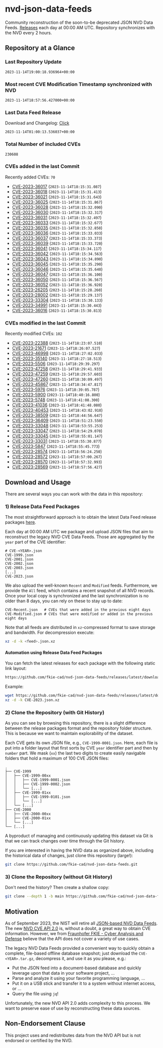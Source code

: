 # nvd-json-data-feeds

Community reconstruction of the soon-to-be deprecated JSON NVD Data Feeds. 
[Releases](https://github.com/fkie-cad/nvd-json-data-feeds/releases/latest) each day at 00:00 AM UTC.
Repository synchronizes with the NVD every 2 hours.

## Repository at a Glance

### Last Repository Update

```plain
2023-11-14T19:00:18.936964+00:00
```

### Most recent CVE Modification Timestamp synchronized with NVD

```plain
2023-11-14T18:57:56.427000+00:00
```

### Last Data Feed Release

Download and Changelog: [Click](https://github.com/fkie-cad/nvd-json-data-feeds/releases/latest)

```plain
2023-11-14T01:00:13.536037+00:00
```

### Total Number of included CVEs

```plain
230608
```

### CVEs added in the last Commit

Recently added CVEs: `70`

* [CVE-2023-36017](CVE-2023/CVE-2023-360xx/CVE-2023-36017.json) (`2023-11-14T18:15:31.087`)
* [CVE-2023-36018](CVE-2023/CVE-2023-360xx/CVE-2023-36018.json) (`2023-11-14T18:15:31.413`)
* [CVE-2023-36021](CVE-2023/CVE-2023-360xx/CVE-2023-36021.json) (`2023-11-14T18:15:31.643`)
* [CVE-2023-36025](CVE-2023/CVE-2023-360xx/CVE-2023-36025.json) (`2023-11-14T18:15:31.867`)
* [CVE-2023-36028](CVE-2023/CVE-2023-360xx/CVE-2023-36028.json) (`2023-11-14T18:15:32.090`)
* [CVE-2023-36030](CVE-2023/CVE-2023-360xx/CVE-2023-36030.json) (`2023-11-14T18:15:32.317`)
* [CVE-2023-36031](CVE-2023/CVE-2023-360xx/CVE-2023-36031.json) (`2023-11-14T18:15:32.497`)
* [CVE-2023-36033](CVE-2023/CVE-2023-360xx/CVE-2023-36033.json) (`2023-11-14T18:15:32.677`)
* [CVE-2023-36035](CVE-2023/CVE-2023-360xx/CVE-2023-36035.json) (`2023-11-14T18:15:32.850`)
* [CVE-2023-36036](CVE-2023/CVE-2023-360xx/CVE-2023-36036.json) (`2023-11-14T18:15:33.033`)
* [CVE-2023-36037](CVE-2023/CVE-2023-360xx/CVE-2023-36037.json) (`2023-11-14T18:15:33.373`)
* [CVE-2023-36039](CVE-2023/CVE-2023-360xx/CVE-2023-36039.json) (`2023-11-14T18:15:33.720`)
* [CVE-2023-36041](CVE-2023/CVE-2023-360xx/CVE-2023-36041.json) (`2023-11-14T18:15:34.117`)
* [CVE-2023-36042](CVE-2023/CVE-2023-360xx/CVE-2023-36042.json) (`2023-11-14T18:15:34.563`)
* [CVE-2023-36043](CVE-2023/CVE-2023-360xx/CVE-2023-36043.json) (`2023-11-14T18:15:34.890`)
* [CVE-2023-36045](CVE-2023/CVE-2023-360xx/CVE-2023-36045.json) (`2023-11-14T18:15:35.290`)
* [CVE-2023-36046](CVE-2023/CVE-2023-360xx/CVE-2023-36046.json) (`2023-11-14T18:15:35.640`)
* [CVE-2023-36047](CVE-2023/CVE-2023-360xx/CVE-2023-36047.json) (`2023-11-14T18:15:36.100`)
* [CVE-2023-36050](CVE-2023/CVE-2023-360xx/CVE-2023-36050.json) (`2023-11-14T18:15:36.567`)
* [CVE-2023-36052](CVE-2023/CVE-2023-360xx/CVE-2023-36052.json) (`2023-11-14T18:15:36.920`)
* [CVE-2023-26205](CVE-2023/CVE-2023-262xx/CVE-2023-26205.json) (`2023-11-14T18:15:28.260`)
* [CVE-2023-28002](CVE-2023/CVE-2023-280xx/CVE-2023-28002.json) (`2023-11-14T18:15:29.137`)
* [CVE-2023-33304](CVE-2023/CVE-2023-333xx/CVE-2023-33304.json) (`2023-11-14T18:15:30.133`)
* [CVE-2023-34991](CVE-2023/CVE-2023-349xx/CVE-2023-34991.json) (`2023-11-14T18:15:30.443`)
* [CVE-2023-36016](CVE-2023/CVE-2023-360xx/CVE-2023-36016.json) (`2023-11-14T18:15:30.813`)


### CVEs modified in the last Commit

Recently modified CVEs: `102`

* [CVE-2023-22388](CVE-2023/CVE-2023-223xx/CVE-2023-22388.json) (`2023-11-14T18:23:07.510`)
* [CVE-2023-21671](CVE-2023/CVE-2023-216xx/CVE-2023-21671.json) (`2023-11-14T18:26:07.527`)
* [CVE-2023-46998](CVE-2023/CVE-2023-469xx/CVE-2023-46998.json) (`2023-11-14T18:27:02.033`)
* [CVE-2023-35140](CVE-2023/CVE-2023-351xx/CVE-2023-35140.json) (`2023-11-14T18:27:18.513`)
* [CVE-2023-5506](CVE-2023/CVE-2023-55xx/CVE-2023-5506.json) (`2023-11-14T18:29:39.297`)
* [CVE-2023-47258](CVE-2023/CVE-2023-472xx/CVE-2023-47258.json) (`2023-11-14T18:29:41.933`)
* [CVE-2023-47259](CVE-2023/CVE-2023-472xx/CVE-2023-47259.json) (`2023-11-14T18:29:57.603`)
* [CVE-2023-47260](CVE-2023/CVE-2023-472xx/CVE-2023-47260.json) (`2023-11-14T18:30:09.497`)
* [CVE-2023-45867](CVE-2023/CVE-2023-458xx/CVE-2023-45867.json) (`2023-11-14T18:34:47.817`)
* [CVE-2023-5976](CVE-2023/CVE-2023-59xx/CVE-2023-5976.json) (`2023-11-14T18:39:05.787`)
* [CVE-2023-5900](CVE-2023/CVE-2023-59xx/CVE-2023-5900.json) (`2023-11-14T18:40:16.800`)
* [CVE-2023-5748](CVE-2023/CVE-2023-57xx/CVE-2023-5748.json) (`2023-11-14T18:41:08.300`)
* [CVE-2023-41036](CVE-2023/CVE-2023-410xx/CVE-2023-41036.json) (`2023-11-14T18:41:48.080`)
* [CVE-2023-40453](CVE-2023/CVE-2023-404xx/CVE-2023-40453.json) (`2023-11-14T18:43:02.910`)
* [CVE-2023-38509](CVE-2023/CVE-2023-385xx/CVE-2023-38509.json) (`2023-11-14T18:44:56.647`)
* [CVE-2023-36409](CVE-2023/CVE-2023-364xx/CVE-2023-36409.json) (`2023-11-14T18:51:23.550`)
* [CVE-2023-33048](CVE-2023/CVE-2023-330xx/CVE-2023-33048.json) (`2023-11-14T18:53:55.253`)
* [CVE-2023-33047](CVE-2023/CVE-2023-330xx/CVE-2023-33047.json) (`2023-11-14T18:54:29.070`)
* [CVE-2023-33045](CVE-2023/CVE-2023-330xx/CVE-2023-33045.json) (`2023-11-14T18:55:01.147`)
* [CVE-2023-33031](CVE-2023/CVE-2023-330xx/CVE-2023-33031.json) (`2023-11-14T18:55:30.877`)
* [CVE-2023-5847](CVE-2023/CVE-2023-58xx/CVE-2023-5847.json) (`2023-11-14T18:55:45.773`)
* [CVE-2023-28574](CVE-2023/CVE-2023-285xx/CVE-2023-28574.json) (`2023-11-14T18:56:24.250`)
* [CVE-2023-28572](CVE-2023/CVE-2023-285xx/CVE-2023-28572.json) (`2023-11-14T18:57:00.267`)
* [CVE-2023-28570](CVE-2023/CVE-2023-285xx/CVE-2023-28570.json) (`2023-11-14T18:57:32.993`)
* [CVE-2023-28569](CVE-2023/CVE-2023-285xx/CVE-2023-28569.json) (`2023-11-14T18:57:56.427`)


## Download and Usage

There are several ways you can work with the data in this repository:

### 1) Release Data Feed Packages

The most straightforward approach is to obtain the latest Data Feed release packages [here](https://github.com/fkie-cad/nvd-json-data-feeds/releases/latest).

Each day at 00:00 AM UTC we package and upload JSON files that aim to reconstruct the legacy NVD CVE Data Feeds.
Those are aggregated by the `year` part of the CVE identifier:

```
# CVE-<YEAR>.json
CVE-1999.json
CVE-2001.json
CVE-2002.json
CVE-2003.json
[...]
CVE-2023.json
```

We also upload the well-known `Recent` and `Modified` feeds.
Furthermore, we provide the `All` feed, which contains a recent snapshot of all NVD records.
Once your local copy is synchronized and the last synchronization is no older than 8 days, you can rely on these to stay up to date:

```plain
CVE-Recent.json   # CVEs that were added in the previous eight days
CVE-Modified.json # CVEs that were modified or added in the previous eight days
```

Note that all feeds are distributed in `xz`-compressed format to save storage and bandwidth.
For decompression execute:

```sh
xz -d -k <feed>.json.xz
```


#### Automation using Release Data Feed Packages

You can fetch the latest releases for each package with the following static link layout:

```sh
https://github.com/fkie-cad/nvd-json-data-feeds/releases/latest/download/CVE-<YEAR>.json.xz
```

Example:

```sh
wget https://github.com/fkie-cad/nvd-json-data-feeds/releases/latest/download/CVE-2023.json.xz
xz -d -k CVE-2023.json.xz
```

### 2) Clone the Repository (with Git History)

As you can see by browsing this repository, there is a slight difference between the release packages format and the repository folder structure.
This is because we want to maintain explorability of the dataset.

Each CVE gets its own JSON file, e.g., `CVE-1999-0001.json`.
Here, each file is put into a folder layout that first sorts by CVE `year` identifier part and then by `number` part.
We mask (`xx`) the last two digits to create easily navigable folders that hold a maximum of 100 CVE JSON files:

```plain
.
├── CVE-1999
│   ├── CVE-1999-00xx
│   │   ├── CVE-1999-0001.json
│   │   ├── CVE-1999-0002.json
│   │   └── [...]
│   ├── CVE-1999-01xx
│   │   ├── CVE-1999-0101.json
│   │   └── [...]
│   └── [...]
├── CVE-2000
│   ├── CVE-2000-00xx
│   ├── CVE-2000-01xx
│   └── [...]
└── [...]
```

A byproduct of managing and continuously updating this dataset via Git is that we can track changes over time through the Git history.

If you are interested in having the NVD data as organized above, including the historical data of changes, just clone this repository (large!):

```sh
git clone https://github.com/fkie-cad/nvd-json-data-feeds.git
```

### 3) Clone the Repository (without Git History)

Don't need the history? Then create a shallow copy:

```sh
git clone --depth 1 -b main https://github.com/fkie-cad/nvd-json-data-feeds.git
```

## Motivation

As of September 2023, the NIST will retire all [JSON-based NVD Data Feeds](https://nvd.nist.gov/vuln/data-feeds#divRetirementBanner-1).
The new [NVD CVE API 2.0](https://nvd.nist.gov/developers/vulnerabilities) is, without a doubt, a great way to obtain CVE information.
However, we from [Fraunhofer FKIE - Cyber Analysis and Defense](https://www.fkie.fraunhofer.de/en/departments/cad.html) believe that the API does not cover a variety of use cases.

The legacy NVD Data Feeds provided a convenient way to quickly obtain a complete, file-based offline database snapshot; just download the `CVE-<YEAR>.tar.gz`, decompress it, and use it as you please, e.g.:

* Put the JSON feed into a document-based database and quickly leverage upon that data in your software project, ...
* Parse and analyze it using your favorite programming language, ...
* Put it on a USB stick and transfer it to a system without internet access, or ...
* Query the file using `jq`!

Unfortunately, the new NVD API 2.0 adds complexity to this process.
We want to preserve ease of use by reconstructing these data sources.

## Non-Endorsement Clause

This project uses and redistributes data from the NVD API but is not endorsed or certified by the NVD.